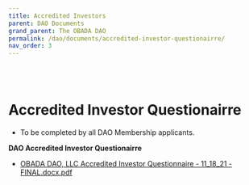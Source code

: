 ```yaml
---
title: Accredited Investors
parent: DAO Documents
grand_parent: The OBADA DAO
permalink: /dao/documents/accredited-investor-questionairre/
nav_order: 3
---
```


<br> <br>

# Accredited Investor Questionairre

* To be completed by all DAO Membership applicants.

**DAO Accredited Investor Questionairre**
* [OBADA DAO, LLC Accredited Investor Questionnaire - 11_18_21 - FINAL.docx.pdf](https://www.dropbox.com/s/l73qr2qfhzxahlo/OBADA%20DAO%2C%20LLC%20Accredited%20Investor%20Questionnaire%20-%2011_18_21%20-%20FINAL.docx.pdf?dl=0)

